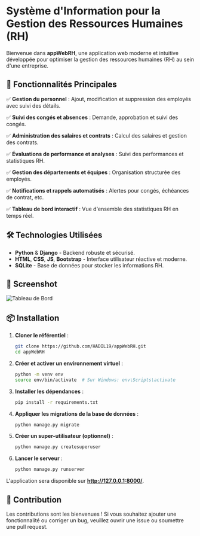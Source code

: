 # Système d'Information pour la Gestion des Ressources Humaines (RH)

Bienvenue dans **appWebRH**, une application web moderne et intuitive développée pour optimiser la gestion des ressources humaines (RH) au sein d'une entreprise.

## 🚀 Fonctionnalités Principales

✅ **Gestion du personnel** : Ajout, modification et suppression des employés avec suivi des détails.

✅ **Suivi des congés et absences** : Demande, approbation et suivi des congés.

✅ **Administration des salaires et contrats** : Calcul des salaires et gestion des contrats.

✅ **Évaluations de performance et analyses** : Suivi des performances et statistiques RH.

✅ **Gestion des départements et équipes** : Organisation structurée des employés.

✅ **Notifications et rappels automatisés** : Alertes pour congés, échéances de contrat, etc.

✅ **Tableau de bord interactif** : Vue d'ensemble des statistiques RH en temps réel.

## 🛠 Technologies Utilisées

- **Python** & **Django** - Backend robuste et sécurisé.
- **HTML**, **CSS**, **JS**, **Bootstrap** - Interface utilisateur réactive et moderne.
- **SQLite** - Base de données pour stocker les informations RH.
## 📸 Screenshot  


![Tableau de Bord](https://github.com/user-attachments/assets/8def3c94-498c-4633-9df6-e7f19dfe29b6)



## 📦 Installation

1. **Cloner le référentiel** :
   ```bash
   git clone https://github.com/HADIL19/appWebRH.git
   cd appWebRH
   ```

2. **Créer et activer un environnement virtuel** :
   ```bash
   python -m venv env
   source env/bin/activate  # Sur Windows: env\Scripts\activate
   ```

3. **Installer les dépendances** :
   ```bash
   pip install -r requirements.txt
   ```

4. **Appliquer les migrations de la base de données** :
   ```bash
   python manage.py migrate
   ```

5. **Créer un super-utilisateur (optionnel)** :
   ```bash
   python manage.py createsuperuser
   ```

6. **Lancer le serveur** :
   ```bash
   python manage.py runserver
   ```

L'application sera disponible sur **http://127.0.0.1:8000/**.

## 👥 Contribution

Les contributions sont les bienvenues ! Si vous souhaitez ajouter une fonctionnalité ou corriger un bug, veuillez ouvrir une issue ou soumettre une pull request.



